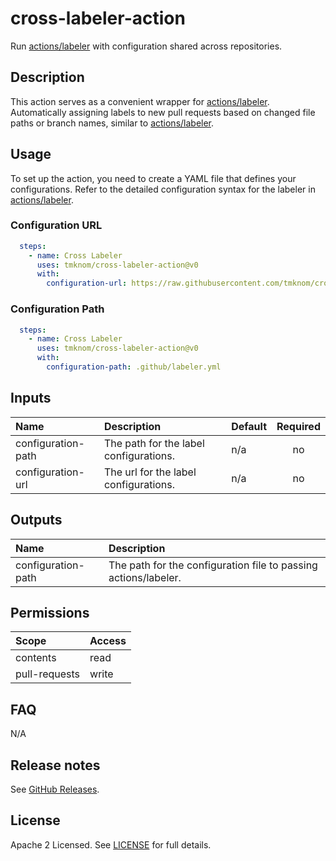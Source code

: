 # cross-labeler-action

Run [actions/labeler][labeler] with configuration shared across repositories.

<!-- actdocs start -->

## Description

This action serves as a convenient wrapper for [actions/labeler][labeler].
Automatically assigning labels to new pull requests based on changed file paths or branch names, similar to [actions/labeler][labeler].

## Usage

To set up the action, you need to create a YAML file that defines your configurations.
Refer to the detailed configuration syntax for the labeler in [actions/labeler][labeler].

### Configuration URL

```yaml
  steps:
    - name: Cross Labeler
      uses: tmknom/cross-labeler-action@v0
      with:
        configuration-url: https://raw.githubusercontent.com/tmknom/cross-labeler-action/v0/configurations/conventional-commits.yml
```

### Configuration Path

```yaml
  steps:
    - name: Cross Labeler
      uses: tmknom/cross-labeler-action@v0
      with:
        configuration-path: .github/labeler.yml
```

## Inputs

| Name | Description | Default | Required |
| :--- | :---------- | :------ | :------: |
| configuration-path | The path for the label configurations. | n/a | no |
| configuration-url | The url for the label configurations. | n/a | no |

## Outputs

| Name | Description |
| :--- | :---------- |
| configuration-path | The path for the configuration file to passing actions/labeler. |

<!-- actdocs end -->

## Permissions

| Scope         | Access |
| :------------ | :----- |
| contents      | read   |
| pull-requests | write  |

## FAQ

N/A

## Release notes

See [GitHub Releases][releases].

## License

Apache 2 Licensed. See [LICENSE](LICENSE) for full details.

[labeler]: https://github.com/actions/labeler
[conventional]: https://www.conventionalcommits.org
[releases]: https://github.com/tmknom/cross-labeler-action/releases

